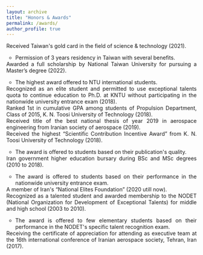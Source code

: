 ```yaml
---
layout: archive
title: "Honors & Awards"
permalink: /awards/
author_profile: true
---
```

<html>
<head>
<style>
ul.demo {
  list-style-type: none;
  list-style-image: url("https://user-images.githubusercontent.com/117890455/204691229-b6adc55a-cdb7-4a21-892f-004f94a97d07.png");
  margin: 0;
  padding: 0;
}
</style>
</head>

<body>
<p></p>
<ul class="demo" align="justify">
  <i class="fas fa-medal" style="color:#FFD700;font-size:20px"></i> Received Taiwan's gold card in the field of science & technology (2021).
  <ul>
  <li> Permission of 3 years residency in Taiwan with several benefits.</li>
  </ul>
</ul>
<ul class="demo" align="justify">
  <i class="fas fa-medal" style="color:#FFD700;font-size:20px"></i> Awarded a full scholarship by National Taiwan University for pursuing a Master’s degree (2022).
<ul>
        <li align="justify"> The highest award offered to NTU international students.</li>
</ul>
</ul>  
<ul class="demo" align="justify">
  <li><i class="fas fa-medal" style="color:#FFD700;font-size:20px"></i> Recognized as an elite student and permitted to use exceptional talents quota to continue education to Ph.D. at KNTU without participating in the nationwide university entrance exam (2018).</li>
</ul>         
<ul class="demo" align="justify">
  <li><i class="fas fa-medal" style="color:#FFD700;font-size:20px"></i> Ranked 1st in cumulative GPA among students of Propulsion Department, Class of 2015, K. N. Toosi University of Technology (2018).</li>
</ul>
<ul class="demo" align="justify">
  <li><i class="fas fa-medal" style="color:#FFD700;font-size:20px"></i> Received title of the best national thesis of year 2019 in aerospace engineering from Iranian society of aerospace (2019).</li>
</ul>
<ul class="demo" align="justify">
   <i class="fas fa-medal" style="color:#FFD700;font-size:20px"></i> Received the highest “Scientific Contribution Incentive Award” from K. N. Toosi University of Technology (2018).
<ul>
    <li align="justify"> The award is offered to students based on their publication's quality.</li>
  </ul>
  </ul>
 <ul class="demo" align="justify">
 <i class="fas fa-medal" style="color:#FFD700;font-size:20px"></i> Iran government higher education bursary during BSc and MSc degrees (2010 to 2018).
 <ul>
    <li align="justify"> The award is offered to students based on their performance in the nationwide university entrance exam.</li>
  </ul>
  </ul>
  <ul class="demo" align="justify">
 <li><i class="fas fa-medal" style="color:#FFD700;font-size:20px"></i> A member of Iran's “National Elites Foundation” (2020 utill now).</li>
</ul>
<ul class="demo" align="justify">
 <i class="fas fa-medal" style="color:#FFD700;font-size:20px"></i> Recognized as a talented student and awarded membership to the NODET (National Organization for Development of Exceptional Talents) for middle and high school (2003 to 2010).
<ul>
    <li align="justify"> The award is offered to few elementary students based on their performance in the NODET's specific talent recognition exam. </li>
  </ul>
  </ul>
  <ul class="demo" align="justify">
  <li><i class="fas fa-medal" style="color:#FFD700;font-size:20px"></i> Receiving the certificate of appreciation for attending as executive team at the 16th international conference of Iranian aerospace society, Tehran, Iran (2017).</li>
</ul>

  </body>
</html>
